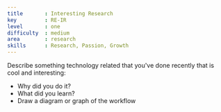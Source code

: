 ```yaml
---
title       : Interesting Research
key         : RE-IR
level       : one
difficulty  : medium
area        : research
skills      : Research, Passion, Growth
---
```


Describe something technology related that you've done recently that is cool and interesting:

- Why did you do it?
- What did you learn?
- Draw a diagram or graph of the workflow
